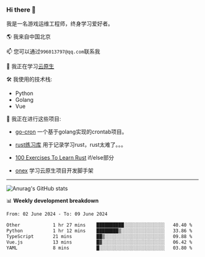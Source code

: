 ### Hi there 👋

我是一名游戏运维工程师，终身学习爱好者。

🌎 我来自中国北京

📫 您可以通过`996013797@qq.com`联系我

🌱 我正在学习[云原生](https://konglingfei.com/)

🛠️ 我使用的技术栈:
- Python
- Golang
- Vue

🚀 我正在进行这些项目:
- [go-cron](https://github.com/jami1024/go-cron) 一个基于golang实现的crontab项目。

- [rust练习库](https://github.com/jami1024/learn_rust) 用于记录学习rust，rust太难了。。。

- [100 Exercises To Learn Rust](https://github.com/mainmatter/100-exercises-to-learn-rust/tree/solutions) if/else部分

- [onex](https://github.com/superproj/onex) 学习云原生项目开发脚手架

----

![Anurag's GitHub stats](https://github-readme-stats.vercel.app/api?username=jami1024&show_icons=true&theme=radical)


📊 **Weekly development breakdown**
<!--START_SECTION:waka-->

```txt
From: 02 June 2024 - To: 09 June 2024

Other            1 hr 27 mins    ██████████░░░░░░░░░░░░░░░   40.40 %
Python           1 hr 12 mins    ████████▒░░░░░░░░░░░░░░░░   33.86 %
TypeScript       21 mins         ██▒░░░░░░░░░░░░░░░░░░░░░░   09.88 %
Vue.js           13 mins         █▓░░░░░░░░░░░░░░░░░░░░░░░   06.42 %
YAML             8 mins          █░░░░░░░░░░░░░░░░░░░░░░░░   03.80 %
```

<!--END_SECTION:waka-->
<!--
**jami1024/jami1024** is a ✨ _special_ ✨ repository because its `README.md` (this file) appears on your GitHub profile.

Here are some ideas to get you started:

- 🔭 I’m currently working on ...
- 🌱 I’m currently learning ...
- 👯 I’m looking to collaborate on ...
- 🤔 I’m looking for help with ...
- 💬 Ask me about ...
- 📫 How to reach me: ...
- 😄 Pronouns: ...
- ⚡ Fun fact: ...
-->
